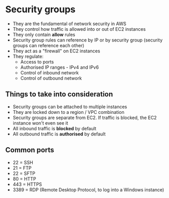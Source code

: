 # Security groups

* They are the fundamental of network security in AWS
* They control how traffic is allowed into or out of EC2 instances
* They only contain **allow** rules
* Security group rules can reference by IP or by security group (security groups can reference each other)
* They act as a "firewall" on EC2 instances
* They regulate:
  * Access to ports
  * Authorised IP ranges - IPv4 and IPv6
  * Control of inbound network
  * Control of outbound network

## Things to take into consideration

* Security groups can be attached to multiple instances
* They are locked down to a region / VPC combination
* Security groups are separate from EC2. If traffic is blocked, the EC2 instance won't even see it
* All inbound traffic is **blocked** by default
* All outbound traffic is **authorised** by default

## Common ports

* 22 = SSH
* 21 = FTP
* 22 = SFTP
* 80 = HTTP
* 443 = HTTPS
* 3389 = RDP (Remote Desktop Protocol, to log into a Windows instance)
